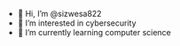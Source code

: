 - 👋 Hi, I’m @sizwesa822
- 👀 I’m interested in cybersecurity
- 🌱 I’m currently learning computer science

<!---
sizwesa822/sizwesa822 is a ✨ special ✨ repository because its `README.md` (this file) appears on your GitHub profile.
You can click the Preview link to take a look at your changes.
--->

